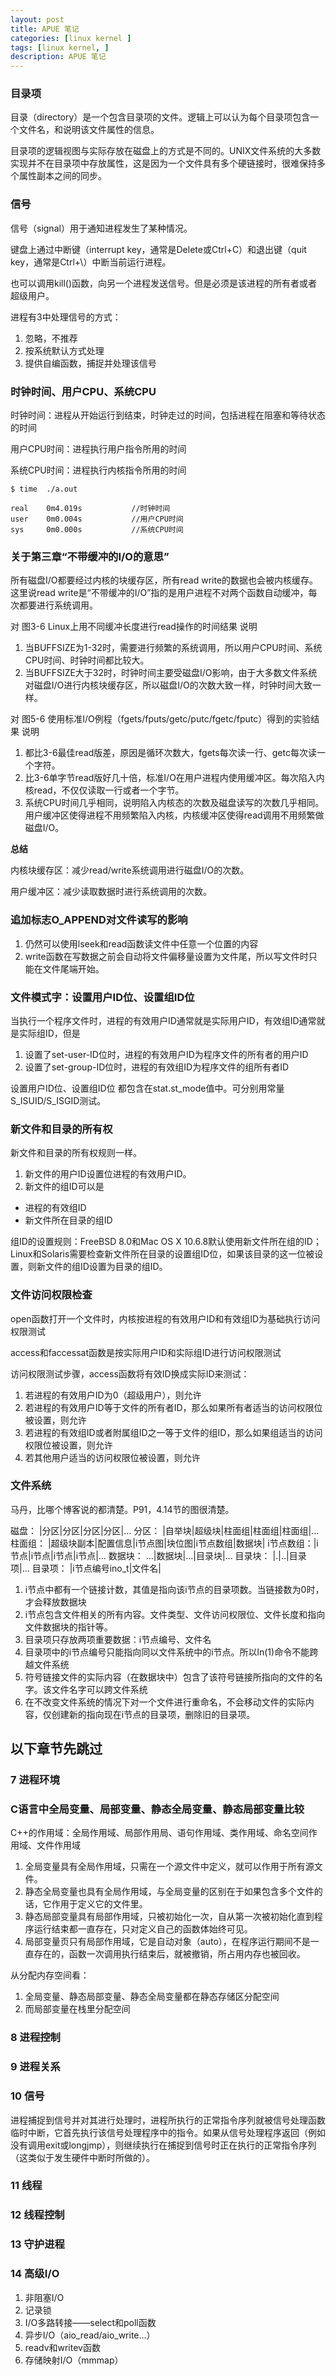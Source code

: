 ```yaml
---
layout: post
title: APUE 笔记
categories: [linux kernel ]
tags: [linux kernel, ]
description: APUE 笔记
---
```


### 目录项

目录（directory）是一个包含目录项的文件。逻辑上可以认为每个目录项包含一个文件名，和说明该文件属性的信息。

目录项的逻辑视图与实际存放在磁盘上的方式是不同的。UNIX文件系统的大多数实现并不在目录项中存放属性，这是因为一个文件具有多个硬链接时，很难保持多个属性副本之间的同步。

### 信号

信号（signal）用于通知进程发生了某种情况。

键盘上通过中断键（interrupt key，通常是Delete或Ctrl+C）和退出键（quit key，通常是Ctrl+\\）中断当前运行进程。

也可以调用kill()函数，向另一个进程发送信号。但是必须是该进程的所有者或者超级用户。

进程有3中处理信号的方式：
1. 忽略，不推荐
2. 按系统默认方式处理
3. 提供自编函数，捕捉并处理该信号

### 时钟时间、用户CPU、系统CPU

时钟时间：进程从开始运行到结束，时钟走过的时间，包括进程在阻塞和等待状态的时间

用户CPU时间：进程执行用户指令所用的时间

系统CPU时间：进程执行内核指令所用的时间

```
$ time  ./a.out

real    0m4.019s           //时钟时间
user    0m0.004s           //用户CPU时间
sys     0m0.000s           //系统CPU时间
```

### 关于第三章“不带缓冲的I/O的意思”

所有磁盘I/O都要经过内核的块缓存区，所有read write的数据也会被内核缓存。这里说read write是“不带缓冲的I/O”指的是用户进程不对两个函数自动缓冲，每次都要进行系统调用。

对 图3-6 Linux上用不同缓冲长度进行read操作的时间结果 说明
1. 当BUFFSIZE为1-32时，需要进行频繁的系统调用，所以用户CPU时间、系统CPU时间、时钟时间都比较大。
2. 当BUFFSIZE大于32时，时钟时间主要受磁盘I/O影响，由于大多数文件系统对磁盘I/O进行内核块缓存区，所以磁盘I/O的次数大致一样，时钟时间大致一样。

对 图5-6 使用标准I/O例程（fgets/fputs/getc/putc/fgetc/fputc）得到的实验结果 说明
1. 都比3-6最佳read版差，原因是循环次数大，fgets每次读一行、getc每次读一个字符。
2. 比3-6单字节read版好几十倍，标准I/O在用户进程内使用缓冲区。每次陷入内核read，不仅仅读取一行或者一个字节。
3. 系统CPU时间几乎相同，说明陷入内核态的次数及磁盘读写的次数几乎相同。用户缓冲区使得进程不用频繁陷入内核，内核缓冲区使得read调用不用频繁做磁盘I/O。

**总结**

内核块缓存区：减少read/write系统调用进行磁盘I/O的次数。

用户缓冲区：减少读取数据时进行系统调用的次数。

### 追加标志O_APPEND对文件读写的影响

1. 仍然可以使用lseek和read函数读文件中任意一个位置的内容
2. write函数在写数据之前会自动将文件偏移量设置为文件尾，所以写文件时只能在文件尾端开始。

### 文件模式字：设置用户ID位、设置组ID位

当执行一个程序文件时，进程的有效用户ID通常就是实际用户ID，有效组ID通常就是实际组ID，但是
1. 设置了set-user-ID位时，进程的有效用户ID为程序文件的所有者的用户ID
2. 设置了set-group-ID位时，进程的有效组ID为程序文件的组所有者ID

设置用户ID位、设置组ID位 都包含在stat.st_mode值中。可分别用常量S_ISUID/S_ISGID测试。

### 新文件和目录的所有权

新文件和目录的所有权规则一样。

1. 新文件的用户ID设置位进程的有效用户ID。
2. 新文件的组ID可以是
 - 进程的有效组ID
 - 新文件所在目录的组ID

组ID的设置规则：FreeBSD 8.0和Mac OS X 10.6.8默认使用新文件所在组的ID；Linux和Solaris需要检查新文件所在目录的设置组ID位，如果该目录的这一位被设置，则新文件的组ID设置为目录的组ID。

### 文件访问权限检查

open函数打开一个文件时，内核按进程的有效用户ID和有效组ID为基础执行访问权限测试

access和faccessat函数是按实际用户ID和实际组ID进行访问权限测试

访问权限测试步骤，access函数将有效ID换成实际ID来测试：
1. 若进程的有效用户ID为0（超级用户），则允许
2. 若进程的有效用户ID等于文件的所有者ID，那么如果所有者适当的访问权限位被设置，则允许
3. 若进程的有效组ID或者附属组ID之一等于文件的组ID，那么如果组适当的访问权限位被设置，则允许
4. 若其他用户适当的访问权限位被设置，则允许

### 文件系统

马丹，比哪个博客说的都清楚。P91，4.14节的图很清楚。

磁盘：    |分区|分区|分区|分区|...
分区：    |自举块|超级块|柱面组|柱面组|柱面组|...
柱面组：   |超级块副本|配置信息|i节点图|块位图|i节点数组|数据块|
i节点数组：|i节点|i节点|i节点|i节点|...
数据块：   ...|数据块|...|目录块|...
目录块：   |.|..|目录项|...
目录项：   |i节点编号ino_t|文件名|

1. i节点中都有一个链接计数，其值是指向该i节点的目录项数。当链接数为0时，才会释放数据块
2. i节点包含文件相关的所有内容。文件类型、文件访问权限位、文件长度和指向文件数据块的指针等。
3. 目录项只存放两项重要数据：i节点编号、文件名
4. 目录项中的i节点编号只能指向同以文件系统中的i节点。所以ln(1)命令不能跨越文件系统
5. 符号链接文件的实际内容（在数据块中）包含了该符号链接所指向的文件的名字。该文件名字可以跨文件系统
6. 在不改变文件系统的情况下对一个文件进行重命名，不会移动文件的实际内容，仅创建新的指向现在i节点的目录项，删除旧的目录项。

## 以下章节先跳过

### 7 进程环境

### C语言中全局变量、局部变量、静态全局变量、静态局部变量比较

C++的作用域：全局作用域、局部作用局、语句作用域、类作用域、命名空间作用域、文件作用域
1. 全局变量具有全局作用域，只需在一个源文件中定义，就可以作用于所有源文件。
2. 静态全局变量也具有全局作用域，与全局变量的区别在于如果包含多个文件的话，它作用于定义它的文件里。
3. 静态局部变量具有局部作用域，只被初始化一次，自从第一次被初始化直到程序运行结束都一直存在，只对定义自己的函数体始终可见。
4. 局部变量页只有局部作用域，它是自动对象（auto），在程序运行期间不是一直存在的，函数一次调用执行结束后，就被撤销，所占用内存也被回收。

从分配内存空间看：
1. 全局变量、静态局部变量、静态全局变量都在静态存储区分配空间
2. 而局部变量在栈里分配空间

### 8 进程控制
### 9 进程关系
### 10 信号

进程捕捉到信号并对其进行处理时，进程所执行的正常指令序列就被信号处理函数临时中断，它首先执行该信号处理程序中的指令。如果从信号处理程序返回（例如没有调用exit或longjmp），则继续执行在捕捉到信号时正在执行的正常指令序列（这类似于发生硬件中断时所做的）。

### 11 线程
### 12 线程控制
### 13 守护进程
### 14 高级I/O

1. 非阻塞I/O
2. 记录锁
3. I/O多路转接——select和poll函数
4. 异步I/O（aio_read/aio_write...）
5. readv和writev函数
6. 存储映射I/O（mmmap）
